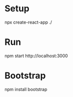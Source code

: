 # Setup
npx create-react-app ./

# Run
npm start
http://localhost:3000

# Bootstrap
npm install bootstrap
